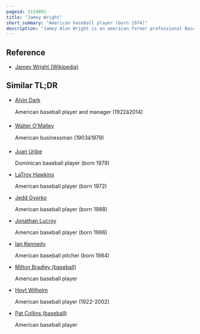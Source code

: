 ```yaml
---
pageid: 3119091
title: "Jamey Wright"
short_summary: "American baseball player (born 1974)"
description: "Jamey Alan Wright is an american former professional Baseball Pitcher. He played for 10 different teams in Major League Baseball : the Colorado Rockies, Milwaukee Brewers, St. Louis Cardinals, Kansas City Royals, San Francisco Giants, Texas Rangers, Cleveland Indians, Seattle Mariners, Los Angeles Dodgers, and Tampa Bay Rays. Wright batted and threw right-handed."
---
```


## Reference

- [Jamey Wright (Wikipedia)](https://en.wikipedia.org/?curid=3119091)

## Similar TL;DR

- [Alvin Dark](/tldr/en/alvin-dark)

  American baseball player and manager (1922â2014)

- [Walter O'Malley](/tldr/en/walter-omalley)

  American businessman (1903â1979)

- [Juan Uribe](/tldr/en/juan-uribe)

  Dominican baseball player (born 1979)

- [LaTroy Hawkins](/tldr/en/latroy-hawkins)

  American baseball player (born 1972)

- [Jedd Gyorko](/tldr/en/jedd-gyorko)

  American baseball player (born 1988)

- [Jonathan Lucroy](/tldr/en/jonathan-lucroy)

  American baseball player (born 1986)

- [Ian Kennedy](/tldr/en/ian-kennedy)

  American baseball pitcher (born 1984)

- [Milton Bradley (baseball)](/tldr/en/milton-bradley-baseball)

  American baseball player

- [Hoyt Wilhelm](/tldr/en/hoyt-wilhelm)

  American baseball player (1922-2002)

- [Pat Collins (baseball)](/tldr/en/pat-collins-baseball)

  American baseball player
